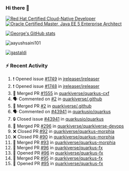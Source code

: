 ### Hi there 👋

<!--START_SECTION:badges-->
[![Red Hat Certified Cloud-Native Developer](https://images.credly.com/size/110x110/images/12ef4e4e-3d8d-4caf-9ab1-858c5bcb9619/image.png)](http://www.credly.com/badges/b6402e31-0894-48e6-b488-e2e551dcc809 "Red Hat Certified Cloud-Native Developer")
[![Oracle Certified Master, Java EE 5 Enterprise Architect](https://images.credly.com/size/110x110/images/1fa3549c-674c-4779-b3d6-d7d64eac2c23/Oracle-Certification-badge_OC-Master.png)](http://www.credly.com/badges/2565574e-b81d-410e-ab7d-24666ddcbe00 "Oracle Certified Master, Java EE 5 Enterprise Architect")
<!--END_SECTION:badges-->

[![George's GitHub stats](https://github-readme-stats.vercel.app/api?username=gastaldi&show=reviews,prs_merged&hide=contribs,prs&theme=transparent&show_icons=true)](https://github.com/anuraghazra/github-readme-stats)

<p align="left"> <img src="https://komarev.com/ghpvc/?username=gastaldi&label=Profile%20views&color=0e75b6&style=for-the-badge" alt="aayushsaini101" /> </p>

<p align="left"> <a href="https://github.com/ryo-ma/github-profile-trophy"><img src="https://github-profile-trophy.vercel.app/?username=gastaldi" alt="gastaldi" /></a> </p>

### :zap: Recent Activity

<!--START_SECTION:activity-->
1. ❗ Opened issue [#1749](https://github.com/jreleaser/jreleaser/issues/1749) in [jreleaser/jreleaser](https://github.com/jreleaser/jreleaser)
2. ❗ Opened issue [#1748](https://github.com/jreleaser/jreleaser/issues/1748) in [jreleaser/jreleaser](https://github.com/jreleaser/jreleaser)
3. 🎉 Merged PR [#1555](https://github.com/quarkiverse/quarkus-cxf/pull/1555) in [quarkiverse/quarkus-cxf](https://github.com/quarkiverse/quarkus-cxf)
4. 🗣 Commented on [#2](https://github.com/quarkiverse/.github/pull/2#issuecomment-2424304352) in [quarkiverse/.github](https://github.com/quarkiverse/.github)
5. 🎉 Merged PR [#2](https://github.com/quarkiverse/.github/pull/2) in [quarkiverse/.github](https://github.com/quarkiverse/.github)
6. 🗣 Commented on [#43941](https://github.com/quarkusio/quarkus/issues/43941#issuecomment-2424165901) in [quarkusio/quarkus](https://github.com/quarkusio/quarkus)
7. 🔒 Closed issue [#43941](https://github.com/quarkusio/quarkus/issues/43941) in [quarkusio/quarkus](https://github.com/quarkusio/quarkus)
8. 🎉 Merged PR [#296](https://github.com/quarkiverse/quarkiverse-devops/pull/296) in [quarkiverse/quarkiverse-devops](https://github.com/quarkiverse/quarkiverse-devops)
9. ❌ Closed PR [#92](https://github.com/quarkiverse/quarkus-morphia/pull/92) in [quarkiverse/quarkus-morphia](https://github.com/quarkiverse/quarkus-morphia)
10. ❌ Closed PR [#90](https://github.com/quarkiverse/quarkus-morphia/pull/90) in [quarkiverse/quarkus-morphia](https://github.com/quarkiverse/quarkus-morphia)
11. 🎉 Merged PR [#93](https://github.com/quarkiverse/quarkus-morphia/pull/93) in [quarkiverse/quarkus-morphia](https://github.com/quarkiverse/quarkus-morphia)
12. 🎉 Merged PR [#96](https://github.com/quarkiverse/quarkus-fx/pull/96) in [quarkiverse/quarkus-fx](https://github.com/quarkiverse/quarkus-fx)
13. 💪 Opened PR [#96](https://github.com/quarkiverse/quarkus-fx/pull/96) in [quarkiverse/quarkus-fx](https://github.com/quarkiverse/quarkus-fx)
14. 🎉 Merged PR [#95](https://github.com/quarkiverse/quarkus-fx/pull/95) in [quarkiverse/quarkus-fx](https://github.com/quarkiverse/quarkus-fx)
15. 💪 Opened PR [#95](https://github.com/quarkiverse/quarkus-fx/pull/95) in [quarkiverse/quarkus-fx](https://github.com/quarkiverse/quarkus-fx)
<!--END_SECTION:activity-->
